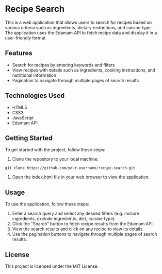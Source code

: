 # Recipe Search
This is a web application that allows users to search for recipes based on various criteria such as ingredients, dietary restrictions, and cuisine type. The application uses the Edamam API to fetch recipe data and display it in a user-friendly format.

## Features
- Search for recipes by entering keywords and filters
- View recipes with details such as ingredients, cooking instructions, and nutritional information
- Pagination to navigate through multiple pages of search results

## Technologies Used
- HTML5
- CSS3
- JavaScript
- Edamam API

## Getting Started
To get started with the project, follow these steps:

1. Clone the repository to your local machine:

`git clone https://github.com/your-username/recipe-search.git`

1. Open the index.html file in your web browser to view the application.

## Usage
To use the application, follow these steps:

1. Enter a search query and select any desired filters (e.g. include ingredients, exclude ingredients, diet, cuisine type).
1. Click the "Search" button to fetch recipe results from the Edamam API.
1. View the search results and click on any recipe to view its details.
1. Use the pagination buttons to navigate through multiple pages of search results.

## License
This project is licensed under the MIT License. 